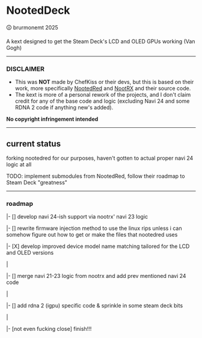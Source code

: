 # NootedDeck
🛈 brurmonemt 2025

A kext designed to get the Steam Deck's LCD and OLED GPUs working (Van Gogh)

<hr>

### DISCLAIMER
- This was **NOT** made by ChefKiss or their devs, but this is based on their work, more specifically [NootedRed](https://github.com/ChefKissInc/NootedRed/) and [NootRX](https://github.com/ChefKissInc/NootRX) and their source code.
- The kext is more of a personal rework of the projects, and I don't claim credit for any of the base code and logic (excluding Navi 24 and some RDNA 2 code if anything new's added).

**No copyright infringement intended**

<hr>

## current status

forking nootedred for our purposes, haven't gotten to actual proper navi 24 logic at all

TODO: implement submodules from NootedRed, follow their roadmap to Steam Deck "greatness"

<hr>

### roadmap

|- [] develop navi 24-ish support via nootrx' navi 23 logic

|- [] rewrite firmware injection method to use the linux rips unless i can somehow figure out how to get or make the files that nootedred uses

|- [X] develop improved device model name matching tailored for the LCD and OLED versions

|

|- [] merge navi 21-23 logic from nootrx and add prev mentioned navi 24 code

|

|- [] add rdna 2 (igpu) specific code & sprinkle in some steam deck bits

|

|- [not even fucking close] finish!!!

